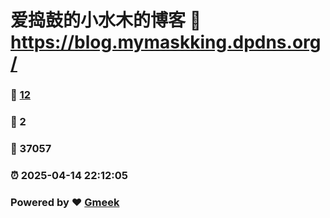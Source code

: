 # 爱捣鼓的小水木的博客 :link: https://blog.mymaskking.dpdns.org/ 
### :page_facing_up: [12](https://blog.mymaskking.dpdns.org//tag.html) 
### :speech_balloon: 2 
### :hibiscus: 37057 
### :alarm_clock: 2025-04-14 22:12:05 
### Powered by :heart: [Gmeek](https://github.com/Meekdai/Gmeek)
